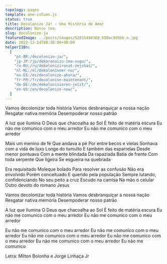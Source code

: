 ```yaml
---
topology: pages
template: one-column.js
status: true
title: Decolonize Já! - Uma História de Amor
description: Nosso tea.
slug: decolonize-ja
featuredImage: ../posts/images/52015494369_659ac9d5bb_o.jpg
date: 2022-12-14T08:30:00+00:00
helperI18n:
  [
    "pt-BR:/decolonize-ja/",
    "jp-JP:/jp/dekoronaizu-ima-sugu/",
    "ru-RU:/ru/dekolonizirovat-sejchas/",
    "nl-NL:/nl/dekoloniseer-nu/",
    "es-ES:/es/decolonize-ahora/",
    "fr-FR:/fr/decolonise-maintenant/",
    "de-DE:/de/dekolonisieren-jetzt/",
    "en-US:/en/decolonize-now/",
  ]
---
```


Vamos decolonizar toda história
Vamos desbranquiçar a nossa nação
Resgatar nativa memória
Desempoderar nosso patrão

A luz que ilumina
O Deus que chacoalha ao Sol
É feito de matéria escura
Eu não me comunico com o meu arredor
Eu não me comunico com o meu arredor

Mais um menino de fé
Que andava a pé
Por entre becos e vielas
Sonhava com a vida de luxo
Longe do tumulto
E também das esparrelas
Desde menor pontuava
Com a mente blindada
Da rapaziada
Batia de frente
Com toda serpente
Que ligeira
Se esgueira na quebrada

Era requisitado
Moleque bolado
Para resolver as confusão
Não era envolvido
Porém conceituado
E querido pela população
Sempre lutando, confidenciando
No seu peito a cruz
Escudo na camisa
Na mão o celular
Outro devoto do romano Jesus

Vamos decolonizar toda história
Vamos desbranquiçar a nossa nação
Resgatar nativa memória
Desempoderar nosso patrão

A luz que ilumina
O Deus que chacoalha ao Sol
É feito de matéria escura
Eu não me comunico com o meu arredor
Eu não me comunico com o meu arredor

Eu não me comunico com o meu arredor
Eu não me comunico com o meu arredor
Eu não me comunico com o meu arredor
Eu não me comunico com o meu arredor
Eu não me comunico com o meu arredor
Eu não me comunico

Letra: Milton Bolonha e Jorge Linhaça Jr
